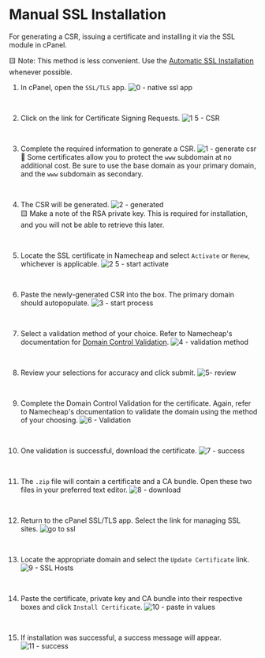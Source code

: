 # Manual SSL Installation
For generating a CSR, issuing a certificate and installing it via the SSL module in cPanel. 

🟨 Note: This method is less convenient. Use the [Automatic SSL Installation](automatic.md) whenever possible.

1. In cPanel, open the `SSL/TLS` app.
![0 - native ssl app](https://user-images.githubusercontent.com/6568643/206796385-e6974fb7-15e1-444c-8bf0-c53669353620.png)    
<br>

2. Click on the link for Certificate Signing Requests.
![1 5 - CSR](https://user-images.githubusercontent.com/6568643/206796606-4afdd066-3f6b-44d1-b88c-f972377e9252.png)  
<br>

3. Complete the required information to generate a CSR.
![1 - generate csr](https://user-images.githubusercontent.com/6568643/206796387-fa40d5d6-1069-4d71-9423-12d6b0c9365a.png)  
🔵 Some certificates allow you to protect the `www` subdomain at no additional cost. Be sure to use the base domain as your primary domain, and the `www` subdomain as secondary.  
<br>

4. The CSR will be generated. 
![2 - generated](https://user-images.githubusercontent.com/6568643/206796390-fa9be33c-caea-4a22-aec8-3d57997e45dd.png)  
🟨 Make a note of the RSA private key. This is required for installation, and you will not be able to retrieve this later.  
<br>

5. Locate the SSL certificate in Namecheap and select `Activate` or `Renew`, whichever is applicable.
![2 5 - start activate](https://user-images.githubusercontent.com/6568643/206797208-161e7e53-187d-4682-a845-a27c753cff42.png)  
<br>

6. Paste the newly-generated CSR into the box. The primary domain should autopopulate.
![3 - start process](https://user-images.githubusercontent.com/6568643/206796391-438f5b0b-e610-4e83-bd41-bb686cb7a24b.png)  
<br>

7. Select a validation method of your choice. Refer to Namecheap's documentation for [Domain Control Validation](https://www.namecheap.com/support/knowledgebase/article.aspx/9637/68/how-can-i-complete-the-domain-control-validation-dcv-for-my-ssl-certificate/).
![4 - validation method](https://user-images.githubusercontent.com/6568643/206796392-57925b20-35e4-4c52-813c-92c95e62cf68.png)  
<br>

8. Review your selections for accuracy and click submit.
![5- review](https://user-images.githubusercontent.com/6568643/206796394-9f641890-324e-42c1-a391-04897a5ef684.png)  
<br>

9. Complete the Domain Control Validation for the certificate. Again, refer to Namecheap's documentation to validate the domain using the method of your choosing.
![6 - Validation](https://user-images.githubusercontent.com/6568643/206796395-205011ee-63f2-469d-ab0e-10fb4893d585.png)  
<br>

10.   One validation is successful, download the certificate.
![7 - success](https://user-images.githubusercontent.com/6568643/206797523-7ab465f4-72a2-49a9-981a-0b61ca632809.png)  
<br>

11.   The `.zip` file will contain a certificate and a CA bundle. Open these two files in your preferred text editor.
![8 - download](https://user-images.githubusercontent.com/6568643/206796398-f04822db-f57f-4be6-815c-20e94a9fceb0.png)  
<br>

12.   Return to the cPanel SSL/TLS app. Select the link for managing SSL sites.
![go to ssl](https://user-images.githubusercontent.com/6568643/206797720-9fb327cf-9522-4cee-9192-1f9224d5650a.png)  
<br>

13.    Locate the appropriate domain and select the `Update Certificate` link.
![9 - SSL Hosts](https://user-images.githubusercontent.com/6568643/206921831-8a5747be-50b7-4d68-a6f3-f958ff00ec5b.png)
<br>

14.    Paste the certificate, private key and CA bundle into their respective boxes and click `Install Certificate`.
![10 - paste in values](https://user-images.githubusercontent.com/6568643/206921285-e3429448-177d-4c6c-8cd2-1756f5f73070.png)  
<br>

15.   If installation was successful, a success message will appear.  
![11 - success](https://user-images.githubusercontent.com/6568643/206921293-5b0b2d9b-c26a-49e1-894b-fef048691e9c.png)
